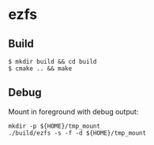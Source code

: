 # ezfs

## Build

```
$ mkdir build && cd build
$ cmake .. && make
```

## Debug

Mount in foreground with debug output:

```
mkdir -p ${HOME}/tmp_mount
./build/ezfs -s -f -d ${HOME}/tmp_mount
```
